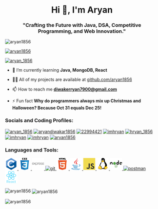 <h1 align="center">Hi 👋, I'm Aryan</h1>
<h3 align="center">"Crafting the Future with Java, DSA, Competitive Programming, and Web Innovation."</h3>

<p align="left"> <img src="https://komarev.com/ghpvc/?username=aryan1856&label=Profile%20views&color=0e75b6&style=flat" alt="aryan1856" /> </p>

<p align="left"> <a href="https://github.com/ryo-ma/github-profile-trophy"><img src="https://github-profile-trophy.vercel.app/?username=aryan1856" alt="aryan1856" /></a> </p>

<p align="left"> <a href="https://twitter.com/aryan_1856" target="blank"><img src="https://img.shields.io/twitter/follow/aryan_1856?logo=twitter&style=for-the-badge" alt="aryan_1856" /></a> </p>

- 🌱 I’m currently learning **Java, MongoDB, React**

- 👨‍💻 All of my projects are available at [github.com/aryan1856](github.com/aryan1856)

- 📫 How to reach me **diwakerryan7900@gmail.com**

- ⚡ Fun fact **Why do programmers always mix up Christmas and Halloween? Because Oct 31 equals Dec 25!**

<h3 align="left">Socials and Coding Profiles:</h3>
<p align="left">
<a href="https://twitter.com/aryan_1856" target="blank"><img align="center" src="https://raw.githubusercontent.com/rahuldkjain/github-profile-readme-generator/master/src/images/icons/Social/twitter.svg" alt="aryan_1856" height="30" width="40" /></a>
<a href="https://linkedin.com/in/aryandiwakar1856" target="blank"><img align="center" src="https://raw.githubusercontent.com/rahuldkjain/github-profile-readme-generator/master/src/images/icons/Social/linked-in-alt.svg" alt="aryandiwakar1856" height="30" width="40" /></a>
<a href="https://stackoverflow.com/users/22994421" target="blank"><img align="center" src="https://raw.githubusercontent.com/rahuldkjain/github-profile-readme-generator/master/src/images/icons/Social/stack-overflow.svg" alt="22994421" height="30" width="40" /></a>
<a href="https://instagram.com/imhryan" target="blank"><img align="center" src="https://raw.githubusercontent.com/rahuldkjain/github-profile-readme-generator/master/src/images/icons/Social/instagram.svg" alt="imhryan" height="30" width="40" /></a>
<a href="https://www.codechef.com/users/hryan_1856" target="blank"><img align="center" src="https://cdn.jsdelivr.net/npm/simple-icons@3.1.0/icons/codechef.svg" alt="hryan_1856" height="30" width="40" /></a>
<a href="https://codeforces.com/profile/imhryan" target="blank"><img align="center" src="https://raw.githubusercontent.com/rahuldkjain/github-profile-readme-generator/master/src/images/icons/Social/codeforces.svg" alt="imhryan" height="30" width="40" /></a>
<a href="https://www.leetcode.com/imhryan" target="blank"><img align="center" src="https://raw.githubusercontent.com/rahuldkjain/github-profile-readme-generator/master/src/images/icons/Social/leet-code.svg" alt="imhryan" height="30" width="40" /></a>
<a href="https://auth.geeksforgeeks.org/user/aryan1856" target="blank"><img align="center" src="https://raw.githubusercontent.com/rahuldkjain/github-profile-readme-generator/master/src/images/icons/Social/geeks-for-geeks.svg" alt="aryan1856" height="30" width="40" /></a>
</p>

<h3 align="left">Languages and Tools:</h3>
<p align="left"> <a href="https://www.cprogramming.com/" target="_blank" rel="noreferrer"> <img src="https://raw.githubusercontent.com/devicons/devicon/master/icons/c/c-original.svg" alt="c" width="40" height="40"/> </a> <a href="https://www.w3schools.com/css/" target="_blank" rel="noreferrer"> <img src="https://raw.githubusercontent.com/devicons/devicon/master/icons/css3/css3-original-wordmark.svg" alt="css3" width="40" height="40"/> </a> <a href="https://expressjs.com" target="_blank" rel="noreferrer"> <img src="https://raw.githubusercontent.com/devicons/devicon/master/icons/express/express-original-wordmark.svg" alt="express" width="40" height="40"/> </a> <a href="https://git-scm.com/" target="_blank" rel="noreferrer"> <img src="https://www.vectorlogo.zone/logos/git-scm/git-scm-icon.svg" alt="git" width="40" height="40"/> </a> <a href="https://www.w3.org/html/" target="_blank" rel="noreferrer"> <img src="https://raw.githubusercontent.com/devicons/devicon/master/icons/html5/html5-original-wordmark.svg" alt="html5" width="40" height="40"/> </a> <a href="https://www.java.com" target="_blank" rel="noreferrer"> <img src="https://raw.githubusercontent.com/devicons/devicon/master/icons/java/java-original.svg" alt="java" width="40" height="40"/> </a> <a href="https://developer.mozilla.org/en-US/docs/Web/JavaScript" target="_blank" rel="noreferrer"> <img src="https://raw.githubusercontent.com/devicons/devicon/master/icons/javascript/javascript-original.svg" alt="javascript" width="40" height="40"/> </a> <a href="https://www.linux.org/" target="_blank" rel="noreferrer"> <img src="https://raw.githubusercontent.com/devicons/devicon/master/icons/linux/linux-original.svg" alt="linux" width="40" height="40"/> </a> <a href="https://nodejs.org" target="_blank" rel="noreferrer"> <img src="https://raw.githubusercontent.com/devicons/devicon/master/icons/nodejs/nodejs-original-wordmark.svg" alt="nodejs" width="40" height="40"/> </a> <a href="https://postman.com" target="_blank" rel="noreferrer"> <img src="https://www.vectorlogo.zone/logos/getpostman/getpostman-icon.svg" alt="postman" width="40" height="40"/> </a> <a href="https://reactjs.org/" target="_blank" rel="noreferrer"> <img src="https://raw.githubusercontent.com/devicons/devicon/master/icons/react/react-original-wordmark.svg" alt="react" width="40" height="40"/> </a> </p>

<p><img align="left" src="https://github-readme-stats.vercel.app/api/top-langs?username=aryan1856&show_icons=true&locale=en&layout=compact" alt="aryan1856" /></p>

<p>&nbsp;<img align="center" src="https://github-readme-stats.vercel.app/api?username=aryan1856&show_icons=true&locale=en" alt="aryan1856" /></p>

<p><img align="center" src="https://github-readme-streak-stats.herokuapp.com/?user=aryan1856&" alt="aryan1856" /></p>
